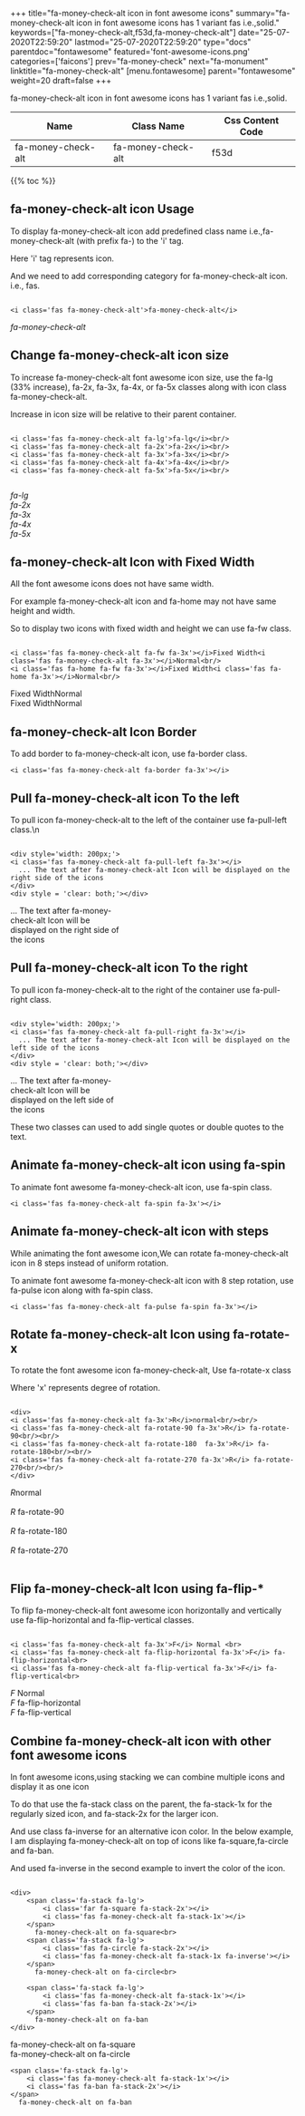 +++
title="fa-money-check-alt icon in font awesome icons"
summary="fa-money-check-alt icon in font awesome icons has 1 variant fas i.e.,solid."
keywords=["fa-money-check-alt,f53d,fa-money-check-alt"]
date="25-07-2020T22:59:20"
lastmod="25-07-2020T22:59:20"
type="docs"
parentdoc="fontawesome"
featured='font-awesome-icons.png'
categories=['faicons']
prev="fa-money-check"
next="fa-monument"
linktitle="fa-money-check-alt"
[menu.fontawesome]
parent="fontawesome"
weight=20
draft=false
+++


fa-money-check-alt icon in font awesome icons has 1 variant fas i.e.,solid.

<div class='table-responsive'><table class='table'><thead><tr><th>Name</th><th>Class Name</th><th>Css Content Code</th></tr></thead><tbody><tr><td>fa-money-check-alt</td><td>fa-money-check-alt</td><td>f53d</td></tr></tbody></table></div>


{{% toc %}}


## fa-money-check-alt icon Usage

To display fa-money-check-alt icon add predefined class name i.e.,fa-money-check-alt (with prefix fa-) to the 'i' tag.

Here 'i' tag represents icon.

And we need to add corresponding category for fa-money-check-alt icon. i.e., fas.


```

<i class='fas fa-money-check-alt'>fa-money-check-alt</i>
```

<i class='fas fa-money-check-alt'>fa-money-check-alt</i>




## Change fa-money-check-alt icon size
To increase fa-money-check-alt font awesome icon size, use the fa-lg (33% increase), fa-2x, fa-3x, fa-4x, or fa-5x classes along with icon class fa-money-check-alt.

Increase in icon size will be relative to their parent container. 

```

<i class='fas fa-money-check-alt fa-lg'>fa-lg</i><br/>
<i class='fas fa-money-check-alt fa-2x'>fa-2x</i><br/>
<i class='fas fa-money-check-alt fa-3x'>fa-3x</i><br/>
<i class='fas fa-money-check-alt fa-4x'>fa-4x</i><br/>
<i class='fas fa-money-check-alt fa-5x'>fa-5x</i><br/>
            
```

<i class='fas fa-money-check-alt fa-lg'>fa-lg</i><br/>
<i class='fas fa-money-check-alt fa-2x'>fa-2x</i><br/>
<i class='fas fa-money-check-alt fa-3x'>fa-3x</i><br/>
<i class='fas fa-money-check-alt fa-4x'>fa-4x</i><br/>
<i class='fas fa-money-check-alt fa-5x'>fa-5x</i><br/>
            



## fa-money-check-alt Icon with Fixed Width 

All the font awesome icons does not have same width.

For example fa-money-check-alt icon and fa-home may not have same height and width.

So to display two icons with fixed width and height we can use fa-fw class.


```

<i class='fas fa-money-check-alt fa-fw fa-3x'></i>Fixed Width<i class='fas fa-money-check-alt fa-3x'></i>Normal<br/>
<i class='fas fa-home fa-fw fa-3x'></i>Fixed Width<i class='fas fa-home fa-3x'></i>Normal<br/>
```

<i class='fas fa-money-check-alt fa-fw fa-3x'></i>Fixed Width<i class='fas fa-money-check-alt fa-3x'></i>Normal<br/>
<i class='fas fa-home fa-fw fa-3x'></i>Fixed Width<i class='fas fa-home fa-3x'></i>Normal<br/>



## fa-money-check-alt Icon Border 

To add border to fa-money-check-alt icon, use fa-border class.


```
<i class='fas fa-money-check-alt fa-border fa-3x'></i>

```
<i class='fas fa-money-check-alt fa-border fa-3x'></i>





## Pull fa-money-check-alt icon To the left

To pull icon fa-money-check-alt to the left of the container use fa-pull-left class.\n

```

<div style='width: 200px;'>
<i class='fas fa-money-check-alt fa-pull-left fa-3x'></i>
  ... The text after fa-money-check-alt Icon will be displayed on the right side of the icons
</div>
<div style = 'clear: both;'></div>
```

<div style='width: 200px;'>
<i class='fas fa-money-check-alt fa-pull-left fa-3x'></i>
  ... The text after fa-money-check-alt Icon will be displayed on the right side of the icons
</div>
<div style = 'clear: both;'></div>




## Pull fa-money-check-alt icon To the right
To pull icon fa-money-check-alt to the right of the container use fa-pull-right class.

```

<div style='width: 200px;'>
<i class='fas fa-money-check-alt fa-pull-right fa-3x'></i>
  ... The text after fa-money-check-alt Icon will be displayed on the left side of the icons
</div>
<div style = 'clear: both;'></div>
```

<div style='width: 200px;'>
<i class='fas fa-money-check-alt fa-pull-right fa-3x'></i>
  ... The text after fa-money-check-alt Icon will be displayed on the left side of the icons
</div>
<div style = 'clear: both;'></div>

These two classes can used to add single quotes or double quotes to the text.


## Animate fa-money-check-alt icon using fa-spin
To animate font awesome fa-money-check-alt icon, use fa-spin class.

```
<i class='fas fa-money-check-alt fa-spin fa-3x'></i>
```
<i class='fas fa-money-check-alt fa-spin fa-3x'></i>




## Animate fa-money-check-alt icon with steps
While animating the font awesome icon,We can rotate fa-money-check-alt icon in 8 steps instead of uniform rotation.

To animate font awesome fa-money-check-alt icon with 8 step rotation, use fa-pulse icon along with fa-spin class.


```
<i class='fas fa-money-check-alt fa-pulse fa-spin fa-3x'></i>

```
<i class='fas fa-money-check-alt fa-pulse fa-spin fa-3x'></i>





## Rotate fa-money-check-alt Icon using fa-rotate-x
To rotate the font awesome icon fa-money-check-alt, Use fa-rotate-x class

Where 'x' represents degree of rotation.


```

<div>
<i class='fas fa-money-check-alt fa-3x'>R</i>normal<br/><br/>
<i class='fas fa-money-check-alt fa-rotate-90 fa-3x'>R</i> fa-rotate-90<br/><br/> 
<i class='fas fa-money-check-alt fa-rotate-180  fa-3x'>R</i> fa-rotate-180<br/><br/> 
<i class='fas fa-money-check-alt fa-rotate-270 fa-3x'>R</i> fa-rotate-270<br/><br/>
</div>
```

<div>
<i class='fas fa-money-check-alt fa-3x'>R</i>normal<br/><br/>
<i class='fas fa-money-check-alt fa-rotate-90 fa-3x'>R</i> fa-rotate-90<br/><br/> 
<i class='fas fa-money-check-alt fa-rotate-180  fa-3x'>R</i> fa-rotate-180<br/><br/> 
<i class='fas fa-money-check-alt fa-rotate-270 fa-3x'>R</i> fa-rotate-270<br/><br/>
</div>




## Flip fa-money-check-alt Icon using fa-flip-*
To flip fa-money-check-alt font awesome icon horizontally and vertically use fa-flip-horizontal and fa-flip-vertical classes. 

```

<i class='fas fa-money-check-alt fa-3x'>F</i> Normal <br>
<i class='fas fa-money-check-alt fa-flip-horizontal fa-3x'>F</i> fa-flip-horizontal<br>
<i class='fas fa-money-check-alt fa-flip-vertical fa-3x'>F</i> fa-flip-vertical<br>
```

<i class='fas fa-money-check-alt fa-3x'>F</i> Normal <br>
<i class='fas fa-money-check-alt fa-flip-horizontal fa-3x'>F</i> fa-flip-horizontal<br>
<i class='fas fa-money-check-alt fa-flip-vertical fa-3x'>F</i> fa-flip-vertical<br>




## Combine fa-money-check-alt icon with other font awesome icons
In font awesome icons,using stacking we can combine multiple icons and display it as one icon 

To do that use the fa-stack class on the parent, the fa-stack-1x for the regularly sized icon, and fa-stack-2x for the larger icon.

And use class fa-inverse for an alternative icon color. 
In the below example, I am displaying fa-money-check-alt on top of icons like fa-square,fa-circle and fa-ban.

And used fa-inverse in the second example to invert the color of the icon.

```

<div>
    <span class='fa-stack fa-lg'>
        <i class='far fa-square fa-stack-2x'></i>
        <i class='fas fa-money-check-alt fa-stack-1x'></i>
    </span>
      fa-money-check-alt on fa-square<br>
    <span class='fa-stack fa-lg'>
        <i class='fas fa-circle fa-stack-2x'></i>
        <i class='fas fa-money-check-alt fa-stack-1x fa-inverse'></i>
    </span>
      fa-money-check-alt on fa-circle<br>

    <span class='fa-stack fa-lg'>
        <i class='fas fa-money-check-alt fa-stack-1x'></i>
        <i class='fas fa-ban fa-stack-2x'></i>
    </span>
      fa-money-check-alt on fa-ban
</div>
```

<div>
    <span class='fa-stack fa-lg'>
        <i class='far fa-square fa-stack-2x'></i>
        <i class='fas fa-money-check-alt fa-stack-1x'></i>
    </span>
      fa-money-check-alt on fa-square<br>
    <span class='fa-stack fa-lg'>
        <i class='fas fa-circle fa-stack-2x'></i>
        <i class='fas fa-money-check-alt fa-stack-1x fa-inverse'></i>
    </span>
      fa-money-check-alt on fa-circle<br>

    <span class='fa-stack fa-lg'>
        <i class='fas fa-money-check-alt fa-stack-1x'></i>
        <i class='fas fa-ban fa-stack-2x'></i>
    </span>
      fa-money-check-alt on fa-ban
</div>






